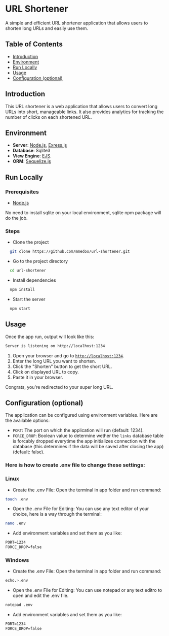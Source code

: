 # URL Shortener

A simple and efficient URL shortener application that allows users to shorten long URLs and easily use them.
## Table of Contents

- [Introduction](#introduction)
- [Environment](#environment)
- [Run Locally](#runlocally)
- [Usage](#usage)
- [Configuration (optional)](#configuration (optional))
## Introduction

This URL shortener is a web application that allows users to convert long URLs into short, manageable links. It also provides analytics for tracking the number of clicks on each shortened URL.

## Environment

- **Server**: [Node.js](https://nodejs.org/), [Exress.js](https://www.npmjs.com/package/express)
- **Database**: Sqlite3
- **View Engine**: [EJS](https://www.npmjs.com/package/ejs).
- **ORM**: [Sequelize.js](https://www.npmjs.com/package/sequelize)

## Run Locally

### Prerequisites

- [Node.js](https://nodejs.org/)

No need to install sqlite on your local environment, sqlite npm package will do the job.

### Steps
- Clone the project

```bash
  git clone https://github.com/mmedoo/url-shortener.git
```

- Go to the project directory

```bash
  cd url-shortener
```

- Install dependencies

```bash
  npm install
```

- Start the server

```bash
  npm start
```
## Usage

Once the app run, output will look like this:

```bash
Server is listening on http://localhost:1234
```

1. Open your browser and go to [`http://localhost:1234`](http://localhost:1234).
2. Enter the long URL you want to shorten.
3. Click the "Shorten" button to get the short URL.
4. Click on displayed URL to copy.
5. Paste it in your browser.

Congrats, you're redirected to your super long URL.

## Configuration (optional)

The application can be configured using environment variables. Here are the available options:

- `PORT`: The port on which the application will run (default: 1234).
- `FORCE_DROP`: Boolean value to determine wether the `links` database table is forcably dropped everytime the app initializes connection with the database (this determines if the data will be saved after closing the app) (default: false).

### Here is how to create .env file to change these settings:

### Linux

- Create the .env File:
Open the terminal in app folder and run command:
```bash
touch .env
```
- Open the .env File for Editing:
You can use any text editor of your choice, here is a way through the terminal:
```bash
nano .env
```
- Add environment variables and set them as you like:
```md
PORT=1234
FORCE_DROP=false
```

### Windows

- Create the .env File:
Open the terminal in app folder and run command:
```bash
echo.>.env
```
- Open the .env File for Editing:
You can use notepad or any text editro to open and edit the .env file.
```bash
notepad .env
```
- Add environment variables and set them as you like:
```md
PORT=1234
FORCE_DROP=false
```

